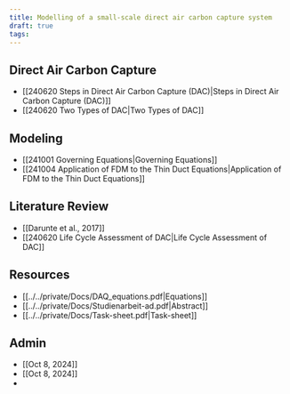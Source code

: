 ```yaml
---
title: Modelling of a small-scale direct air carbon capture system
draft: true
tags:
---
```

## Direct Air Carbon Capture
- [[240620 Steps in Direct Air Carbon Capture (DAC)|Steps in Direct Air Carbon Capture (DAC)]]
- [[240620 Two Types of DAC|Two Types of DAC]]
## Modeling
- [[241001 Governing Equations|Governing Equations]]
- [[241004 Application of FDM to the Thin Duct Equations|Application of FDM to the Thin Duct Equations]]
## Literature Review
- [[Darunte et al., 2017]]
- [[240620 Life Cycle Assessment of DAC|Life Cycle Assessment of DAC]]
## Resources 
- [[../../private/Docs/DAQ_equations.pdf|Equations]]
- [[../../private/Docs/Studienarbeit-ad.pdf|Abstract]]
- [[../../private/Docs/Task-sheet.pdf|Task-sheet]]
## Admin 
- [[Oct 8, 2024]]
- [[Oct 8, 2024]]
- 
